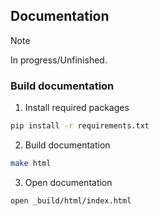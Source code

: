 ## Documentation

> [!NOTE]  
> In progress/Unfinished.

### Build documentation

1. Install required packages

```bash
pip install -r requirements.txt
```

2. Build documentation

```bash
make html
```

3. Open documentation

```bash
open _build/html/index.html
```


